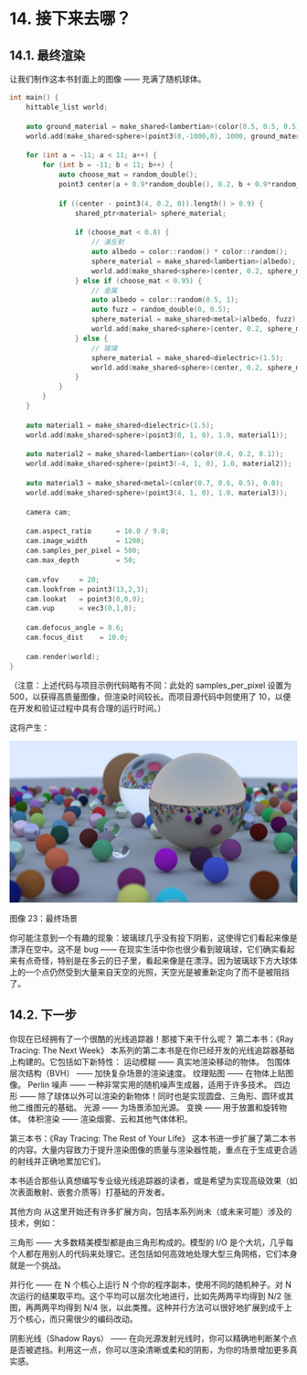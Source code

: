 # 14. 接下来去哪？

## 14.1. 最终渲染

让我们制作这本书封面上的图像 —— 充满了随机球体。

```c
int main() {
    hittable_list world;

    auto ground_material = make_shared<lambertian>(color(0.5, 0.5, 0.5));
    world.add(make_shared<sphere>(point3(0,-1000,0), 1000, ground_material));

    for (int a = -11; a < 11; a++) {
        for (int b = -11; b < 11; b++) {
            auto choose_mat = random_double();
            point3 center(a + 0.9*random_double(), 0.2, b + 0.9*random_double());

            if ((center - point3(4, 0.2, 0)).length() > 0.9) {
                shared_ptr<material> sphere_material;

                if (choose_mat < 0.8) {
                    // 漫反射
                    auto albedo = color::random() * color::random();
                    sphere_material = make_shared<lambertian>(albedo);
                    world.add(make_shared<sphere>(center, 0.2, sphere_material));
                } else if (choose_mat < 0.95) {
                    // 金属
                    auto albedo = color::random(0.5, 1);
                    auto fuzz = random_double(0, 0.5);
                    sphere_material = make_shared<metal>(albedo, fuzz);
                    world.add(make_shared<sphere>(center, 0.2, sphere_material));
                } else {
                    // 玻璃
                    sphere_material = make_shared<dielectric>(1.5);
                    world.add(make_shared<sphere>(center, 0.2, sphere_material));
                }
            }
        }
    }

    auto material1 = make_shared<dielectric>(1.5);
    world.add(make_shared<sphere>(point3(0, 1, 0), 1.0, material1));

    auto material2 = make_shared<lambertian>(color(0.4, 0.2, 0.1));
    world.add(make_shared<sphere>(point3(-4, 1, 0), 1.0, material2));

    auto material3 = make_shared<metal>(color(0.7, 0.6, 0.5), 0.0);
    world.add(make_shared<sphere>(point3(4, 1, 0), 1.0, material3));

    camera cam;

    cam.aspect_ratio      = 16.0 / 9.0;
    cam.image_width       = 1200;
    cam.samples_per_pixel = 500;
    cam.max_depth         = 50;

    cam.vfov     = 20;
    cam.lookfrom = point3(13,2,3);
    cam.lookat   = point3(0,0,0);
    cam.vup      = vec3(0,1,0);

    cam.defocus_angle = 0.6;
    cam.focus_dist    = 10.0;

    cam.render(world);
}
```

（注意：上述代码与项目示例代码略有不同：此处的 samples_per_pixel 设置为 500，以获得高质量图像，但渲染时间较长。而项目源代码中则使用了 10，以便在开发和验证过程中具有合理的运行时间。）

这将产生：

![alt text](image-35.png)

图像 23：最终场景

你可能注意到一个有趣的现象：玻璃球几乎没有投下阴影，这使得它们看起来像是漂浮在空中。这不是 bug —— 在现实生活中你也很少看到玻璃球，它们确实看起来有点奇怪，特别是在多云的日子里，看起来像是在漂浮。因为玻璃球下方大球体上的一个点仍然受到大量来自天空的光照，天空光是被重新定向了而不是被阻挡了。

## 14.2. 下一步

你现在已经拥有了一个很酷的光线追踪器！那接下来干什么呢？
第二本书：《Ray Tracing: The Next Week》
本系列的第二本书是在你已经开发的光线追踪器基础上构建的。它包括如下新特性：
运动模糊 —— 真实地渲染移动的物体。
包围体层次结构（BVH） —— 加快复杂场景的渲染速度。
纹理贴图 —— 在物体上贴图像。
Perlin 噪声 —— 一种非常实用的随机噪声生成器，适用于许多技术。
四边形 —— 除了球体以外可以渲染的新物体！同时也是实现圆盘、三角形、圆环或其他二维图元的基础。
光源 —— 为场景添加光源。
变换 —— 用于放置和旋转物体。
体积渲染 —— 渲染烟雾、云和其他气体体积。

第三本书：《Ray Tracing: The Rest of Your Life》
这本书进一步扩展了第二本书的内容。大量内容致力于提升渲染图像的质量与渲染器性能，重点在于生成更合适的射线并正确地累加它们。

本书适合那些认真想编写专业级光线追踪器的读者，或是希望为实现高级效果（如次表面散射、嵌套介质等）打基础的开发者。

其他方向
从这里开始还有许多扩展方向，包括本系列尚未（或未来可能）涉及的技术，例如：

三角形 —— 大多数精美模型都是由三角形构成的。模型的 I/O 是个大坑，几乎每个人都在用别人的代码来处理它。还包括如何高效地处理大型三角网格，它们本身就是一个挑战。

并行化 —— 在 N 个核心上运行 N 个你的程序副本，使用不同的随机种子。对 N 次运行的结果取平均。这个平均可以层次化地进行，比如先两两平均得到 N/2 张图，再两两平均得到 N/4 张，以此类推。这种并行方法可以很好地扩展到成千上万个核心，而只需很少的编码改动。

阴影光线（Shadow Rays） —— 在向光源发射光线时，你可以精确地判断某个点是否被遮挡。利用这一点，你可以渲染清晰或柔和的阴影，为你的场景增加更多真实感。